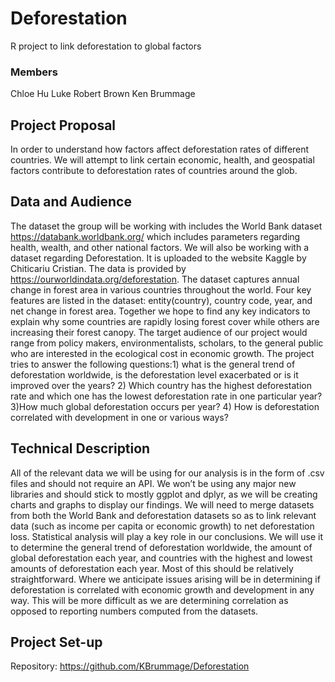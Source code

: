 # Deforestation
R project to link deforestation to global factors

### Members

Chloe Hu
Luke Robert Brown
Ken Brummage

## Project Proposal
In order to understand how factors affect deforestation rates of different countries.  We will attempt to link certain economic, health, and geospatial factors contribute to deforestation rates of countries around the glob.  

## Data and Audience
The dataset the group will be working with includes the World Bank dataset https://databank.worldbank.org/ which includes parameters regarding health, wealth, and other national factors.  We will also be working with a dataset regarding Deforestation. It is uploaded to the website Kaggle by Chiticariu Cristian. The data is provided by https://ourworldindata.org/deforestation. The dataset captures annual change in forest area in various countries throughout the world. Four key features are listed in the dataset: entity(country), country code, year, and net change in forest area.  Together we hope to find any key indicators to explain why some countries are rapidly losing forest cover while others are increasing their forest canopy. 
The target audience of our project would range from policy makers, environmentalists, scholars, to the general public who are interested in the ecological cost in economic growth. The project tries to answer the following questions:1) what is the general trend of deforestation worldwide, is the deforestation level exacerbated or is it improved over the years? 2) Which country has the highest deforestation rate and which one has the lowest deforestation rate in one particular year? 3)How much global deforestation occurs per year? 4) How is deforestation correlated with development in one or various ways?
 
## Technical Description
All of the relevant data we will be using for our analysis is in the form of .csv files and should not require an API. We won’t be using any major new libraries and should stick to mostly ggplot and dplyr, as we will be creating charts and graphs to display our findings.
We will need to merge datasets from both the World Bank and deforestation datasets so as to link relevant data (such as income per capita or economic growth) to net deforestation loss.
Statistical analysis will play a key role in our conclusions. We will use it to determine the general trend of deforestation worldwide, the amount of global deforestation each year, and countries with the highest and lowest amounts of deforestation each year. Most of this should be relatively straightforward. Where we anticipate issues arising will be in determining if deforestation is correlated with economic growth and development in any way. This will be more difficult as we are determining correlation as opposed to reporting numbers computed from the datasets.

## Project Set-up
Repository: https://github.com/KBrummage/Deforestation




